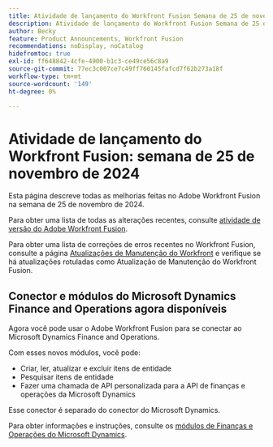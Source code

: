 ```yaml
---
title: Atividade de lançamento do Workfront Fusion Semana de 25 de novembro de 2024
description: Atividade de lançamento do Workfront Fusion Semana de 25 de novembro de 2024
author: Becky
feature: Product Announcements, Workfront Fusion
recommendations: noDisplay, noCatalog
hidefromtoc: true
exl-id: ff648842-4cfe-4900-b1c3-ce49ce56c8a9
source-git-commit: 77ec3c007ce7c49ff760145fafcd7f62b273a18f
workflow-type: tm+mt
source-wordcount: '149'
ht-degree: 0%

---
```


# Atividade de lançamento do Workfront Fusion: semana de 25 de novembro de 2024

Esta página descreve todas as melhorias feitas no Adobe Workfront Fusion na semana de 25 de novembro de 2024.

Para obter uma lista de todas as alterações recentes, consulte [atividade de versão do Adobe Workfront Fusion](/help/workfront-fusion/fusion-product-releases/fusion-release-activity.md).

Para obter uma lista de correções de erros recentes no Workfront Fusion, consulte a página [Atualizações de Manutenção do Workfront](https://experienceleague.adobe.com/docs/workfront-known-issues/releases/current-updates.html) e verifique se há atualizações rotuladas como Atualização de Manutenção do Workfront Fusion.

## Conector e módulos do Microsoft Dynamics Finance and Operations agora disponíveis

Agora você pode usar o Adobe Workfront Fusion para se conectar ao Microsoft Dynamics Finance and Operations.

Com esses novos módulos, você pode:

* Criar, ler, atualizar e excluir itens de entidade
* Pesquisar itens de entidade
* Fazer uma chamada de API personalizada para a API de finanças e operações da Microsoft Dynamics

Esse conector é separado do conector do Microsoft Dynamics.

Para obter informações e instruções, consulte os [módulos de Finanças e Operações do Microsoft Dynamics](/help/workfront-fusion/references/apps-and-modules/third-party-connectors/dynamics-finance-operations-modules.md).

